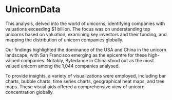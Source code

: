 # UnicornData

This analysis, delved into the world of unicorns, identifying companies with valuations exceeding $1 billion. The focus was on understanding top unicorns based on valuation, examining key investors and their funding, and mapping the distribution of unicorn companies globally.

Our findings highlighted the dominance of the USA and China in the unicorn landscape, with San Francisco emerging as the epicentre for these high-valued companies. Notably, Bytedance in China stood out as the most valued unicorn among the 1,044 companies analysed.

To provide insights, a variety of visualizations were employed, including bar charts, bubble charts, time series charts, geographical heat maps, and tree maps. These visual aids offered a comprehensive view of unicorn concentration globally.

